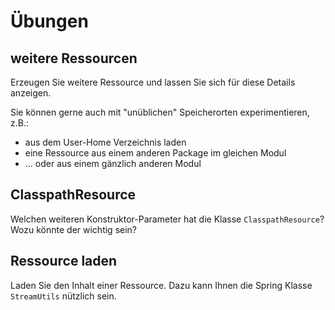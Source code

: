# Übungen

## weitere Ressourcen

Erzeugen Sie weitere Ressource und lassen Sie sich für diese Details anzeigen.

Sie können gerne auch mit "unüblichen" Speicherorten experimentieren, z.B.:

- aus dem User-Home Verzeichnis laden
- eine Ressource aus einem anderen Package im gleichen Modul
- ... oder aus einem gänzlich anderen Modul

## ClasspathResource

Welchen weiteren Konstruktor-Parameter hat die Klasse `ClasspathResource`? Wozu könnte der wichtig sein?

## Ressource laden

Laden Sie den Inhalt einer Ressource. Dazu kann Ihnen die Spring Klasse `StreamUtils` nützlich sein.